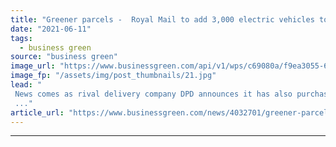 ```yaml
---
title: "Greener parcels -  Royal Mail to add 3,000 electric vehicles to fleet"
date: "2021-06-11"
tags: 
  - business green
source: "business green"
image_url: "https://www.businessgreen.com/api/v1/wps/c69080a/f9ea3055-6cb3-4bf6-b713-ec3ef0d1a9eb/7/SWNS-ROYAL-MAIL-BRISTOL-002-185x114.jpg"
image_fp: "/assets/img/post_thumbnails/21.jpg"
lead: "
 News comes as rival delivery company DPD announces it has also purchased 750 e-vans
 ..."
article_url: "https://www.businessgreen.com/news/4032701/greener-parcels-royal-mail-add-evs-fleet"
---
```


---
